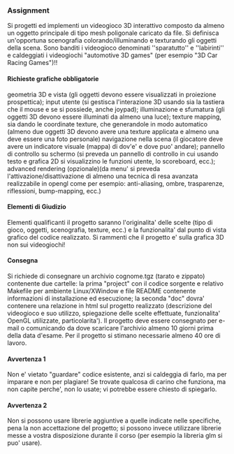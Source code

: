 ### Assignment

Si progetti ed implementi un videogioco 3D interattivo composto da almeno un oggetto principale di tipo mesh poligonale caricato da file. Si definisca un'opportuna scenografia colorando/illuminando e texturando gli oggetti della scena. Sono banditi i videogioco denominati ''sparatutto'' e ''labirinti'' e caldeggiati i videogiochi "automotive 3D games" (per esempio "3D Car Racing Games")!!

#### Richieste grafiche obbligatorie
geometria 3D e vista (gli oggetti devono essere visualizzati in proiezione prospettica);
input utente (si gestisca l'interazione 3D usando sia la tastiera che il mouse e se si possiede, anche joypad);
illuminazione e sfumatura (gli oggetti 3D devono essere illuminati da almeno una luce);
texture mapping, sia dando le coordinate texture, che generandole in modo automatico (almeno due oggetti 3D devono avere una texture applicata e almeno una deve essere una foto personale)
navigazione nella scena (il giocatore deve avere un indicatore visuale (mappa) di dov'e' e dove puo' andare);
pannello di controllo su schermo (si preveda un pannello di controllo in cui usando testo e grafica 2D si visualizzino le funzioni utente, lo scoreboard, ecc.);
advanced rendering (opzionale)(da menu' si preveda l'attivazione/disattivazione di almeno una tecnica di resa avanzata realizzabile in opengl come per esempio: anti-aliasing, ombre, trasparenze, riflessioni, bump-mapping, ecc.)

#### Elementi di Giudizio
Elementi qualificanti il progetto saranno l'originalita' delle scelte (tipo di gioco, oggetti, scenografia, texture, ecc.) e la funzionalita' dal punto di vista grafico del codice realizzato. Si rammenti che il progetto e' sulla grafica 3D non sui videogiochi!

#### Consegna
Si richiede di consegnare un archivio cognome.tgz (tarato e zippato) contenente due cartelle:
la prima "project" con il codice sorgente e relativo Makefile per ambiente Linux/XWindow e file README contenente informazioni di installazione ed esecuzione;
la seconda "doc" dovra' contenere una relazione in html sul progetto realizzato (descrizione del videogioco e suo utilizzo, spiegazione delle scelte effettuate, funzionalita' OpenGL utilizzate, particolarita'). 
Il progetto deve essere consegnato per e-mail o comunicando da dove scaricare l'archivio almeno 10 giorni prima della data d'esame. 
Per il progetto si stimano necessarie almeno 40 ore di lavoro.

#### Avvertenza 1
Non e' vietato "guardare" codice esistente, anzi si caldeggia di farlo, ma per imparare e non per plagiare! Se trovate qualcosa di carino che funziona, ma non capite perche', non lo usate; vi potrebbe essere chiesto di spiegarlo.

#### Avvertenza 2
Non si possono usare librerie aggiuntive a quelle indicate nelle specifiche, pena la non accettazione del progetto; si possono invece utilizzare librerie messe a vostra disposizione durante il corso (per esempio la libreria glm si puo' usare).